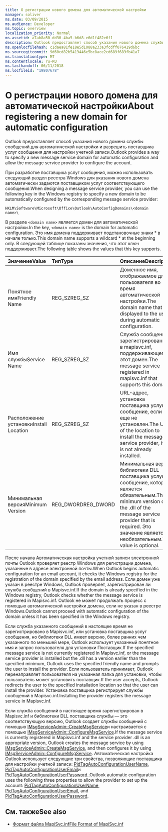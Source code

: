 ```yaml
---
title: О регистрации нового домена для автоматической настройки
manager: soliver
ms.date: 03/09/2015
ms.audience: Developer
ms.topic: overview
localization_priority: Normal
ms.assetid: a7ab8a50-dd30-4ba5-b6d8-e6d1f482e6f1
description: Outlook предоставляет способ указания нового домена службы сообщений для автоматической настройки и разрешить поставщика услуг сообщения для настройки учетной записи.
ms.openlocfilehash: c1daea81fe18e5d1088a233a3fcdff076419d6bc
ms.sourcegitcommit: 9d60cd82b5413446e5bc8ace2cd689f683fb41a7
ms.translationtype: MT
ms.contentlocale: ru-RU
ms.lasthandoff: 06/11/2018
ms.locfileid: "19807678"
---
```

# <a name="about-registering-a-new-domain-for-automatic-configuration"></a><span data-ttu-id="d2877-103">О регистрации нового домена для автоматической настройки</span><span class="sxs-lookup"><span data-stu-id="d2877-103">About registering a new domain for automatic configuration</span></span>

<span data-ttu-id="d2877-104">Outlook предоставляет способ указания нового домена службы сообщений для автоматической настройки и разрешить поставщика услуг сообщения для настройки учетной записи.</span><span class="sxs-lookup"><span data-stu-id="d2877-104">Outlook provides a way to specify a new message service domain for automatic configuration and allow the message service provider to configure the account.</span></span>
  
<span data-ttu-id="d2877-105">При разработке поставщика услуг сообщения, можно использовать следующий раздел реестра Windows для указания нового домена автоматически задаются поставщиком услуг соответствующего сообщения:</span><span class="sxs-lookup"><span data-stu-id="d2877-105">When designing a message service provider, you can use the following key in the Windows registry to specify a new domain to be automatically configured by the corresponding message service provider:</span></span> 
  
`HKLM\Software\Microsoft\Office\Outlook\AutoConfigDomains\<domain name>\`
  
<span data-ttu-id="d2877-106">В разделе `<domain name>` является домен для автоматической настройки.</span><span class="sxs-lookup"><span data-stu-id="d2877-106">In the key, `<domain name>` is the domain for automatic configuration.</span></span> <span data-ttu-id="d2877-107">Это имя домена поддерживает подстановочные знаки \* в начале только.</span><span class="sxs-lookup"><span data-stu-id="d2877-107">This domain name supports a wildcard \* at the beginning only.</span></span> <span data-ttu-id="d2877-108">В следующей таблице показаны значения, что этот ключ поддерживает.</span><span class="sxs-lookup"><span data-stu-id="d2877-108">The following table shows the values that this key supports.</span></span> 
  
| <span data-ttu-id="d2877-109">Значение</span><span class="sxs-lookup"><span data-stu-id="d2877-109">Value</span></span> | <span data-ttu-id="d2877-110">Тип</span><span class="sxs-lookup"><span data-stu-id="d2877-110">Type</span></span> | <span data-ttu-id="d2877-111">Описание</span><span class="sxs-lookup"><span data-stu-id="d2877-111">Description</span></span> |
|:-----|:-----|:-----|
|<span data-ttu-id="d2877-112">Понятное имя</span><span class="sxs-lookup"><span data-stu-id="d2877-112">Friendly Name</span></span>  <br/> |<span data-ttu-id="d2877-113">REG_SZ</span><span class="sxs-lookup"><span data-stu-id="d2877-113">REG_SZ</span></span>  <br/> |<span data-ttu-id="d2877-114">Доменное имя, отображаемое для пользователя во время автоматической настройки.</span><span class="sxs-lookup"><span data-stu-id="d2877-114">The domain name that is displayed to the user during automatic configuration.</span></span>  <br/> |
|<span data-ttu-id="d2877-115">Имя службы</span><span class="sxs-lookup"><span data-stu-id="d2877-115">Service Name</span></span>  <br/> |<span data-ttu-id="d2877-116">REG_SZ</span><span class="sxs-lookup"><span data-stu-id="d2877-116">REG_SZ</span></span>  <br/> |<span data-ttu-id="d2877-117">Служба сообщений, зарегистрированные в mapisvc.inf, поддерживающего этот домен.</span><span class="sxs-lookup"><span data-stu-id="d2877-117">The message service registered in mapisvc.inf that supports this domain.</span></span>  <br/> |
|<span data-ttu-id="d2877-118">Расположение установки</span><span class="sxs-lookup"><span data-stu-id="d2877-118">Install Location</span></span>  <br/> |<span data-ttu-id="d2877-119">REG_SZ</span><span class="sxs-lookup"><span data-stu-id="d2877-119">REG_SZ</span></span>  <br/> |<span data-ttu-id="d2877-120">URL-адрес, установка поставщика услуг сообщение, если он еще не установлен.</span><span class="sxs-lookup"><span data-stu-id="d2877-120">The URL of the location to install the message service provider, if it is not already installed.</span></span>  <br/> |
|<span data-ttu-id="d2877-121">Минимальная версия</span><span class="sxs-lookup"><span data-stu-id="d2877-121">Minimum Version</span></span>  <br/> |<span data-ttu-id="d2877-122">REG_DWORD</span><span class="sxs-lookup"><span data-stu-id="d2877-122">REG_DWORD</span></span>  <br/> |<span data-ttu-id="d2877-123">Минимальная версия библиотеки DLL поставщика услуг сообщение, которое является обязательным.</span><span class="sxs-lookup"><span data-stu-id="d2877-123">The minimum version of the .dll of the message service provider that is required.</span></span> <span data-ttu-id="d2877-124">Это значение является необязательным.</span><span class="sxs-lookup"><span data-stu-id="d2877-124">This value is optional.</span></span>  <br/> |
   
<span data-ttu-id="d2877-125">После начала Автоматическая настройка учетной записи электронной почты Outlook проверяет реестр Windows для регистрации домена, указанные в адресе электронной почты.</span><span class="sxs-lookup"><span data-stu-id="d2877-125">When Outlook begins automatic configuration for an email account, it checks the Windows registry for the registration of the domain specified by the email address.</span></span> <span data-ttu-id="d2877-126">Если домен уже указан в реестре Windows, Outlook проверяет, зарегистрирован ли служба сообщений в Mapisvc.inf.</span><span class="sxs-lookup"><span data-stu-id="d2877-126">If the domain is already specified in the Windows registry, Outlook checks whether the message service is registered in Mapisvc.inf.</span></span> <span data-ttu-id="d2877-127">Outlook не может продолжать процесс с помощью автоматической настройки домена, если не указан в реестре Windows.</span><span class="sxs-lookup"><span data-stu-id="d2877-127">Outlook cannot proceed with automatic configuration of the domain unless it has been specified in the Windows registry.</span></span>
  
<span data-ttu-id="d2877-128">Если служба указанного сообщений в настоящее время не зарегистрировано в Mapisvc.inf, или установка поставщика услуг сообщения, но библиотеки DLL имеет версию, более ранних чем указанного по меньшей мере, Outlook использует указанный понятное имя и запрос пользователя для установки Поставщик.</span><span class="sxs-lookup"><span data-stu-id="d2877-128">If the specified message service is not currently registered in Mapisvc.inf, or the message service provider is installed but the .dll has a version earlier than the specified minimum, Outlook uses the specified friendly name and prompts the user to install the provider.</span></span> <span data-ttu-id="d2877-129">Если пользователь принимает, Outlook перенаправляет пользователя на указанная папка для установки, чтобы пользователь может установить поставщик.</span><span class="sxs-lookup"><span data-stu-id="d2877-129">If the user accepts, Outlook redirects the user to the specified installation location so that the user can install the provider.</span></span> <span data-ttu-id="d2877-130">Установка поставщика регистрирует службы сообщений в Mapisvc.inf.</span><span class="sxs-lookup"><span data-stu-id="d2877-130">Installing the provider registers the message service in Mapisvc.inf.</span></span>
  
<span data-ttu-id="d2877-131">Если служба сообщений в настоящее время зарегистрирован в Mapisvc.inf и библиотеки DLL поставщика службы — это соответствующую версию, Outlook создает службы сообщений с помощью [IMsgServiceAdmin::CreateMsgService](http://msdn.microsoft.com/library/0135f049-0311-45e5-9685-78597d599a4e%28Office.15%29.aspx)и настраивается с помощью [ IMsgServiceAdmin::ConfigureMsgService](http://msdn.microsoft.com/library/a08f5905-2585-49ca-abb7-a77f2736f604%28Office.15%29.aspx).</span><span class="sxs-lookup"><span data-stu-id="d2877-131">If the message service is currently registered in Mapisvc.inf and the service provider .dll is an appropriate version, Outlook creates the message service by using [IMsgServiceAdmin::CreateMsgService](http://msdn.microsoft.com/library/0135f049-0311-45e5-9685-78597d599a4e%28Office.15%29.aspx), and then configures it by using [IMsgServiceAdmin::ConfigureMsgService](http://msdn.microsoft.com/library/a08f5905-2585-49ca-abb7-a77f2736f604%28Office.15%29.aspx).</span></span> <span data-ttu-id="d2877-132">Автоматическая настройка Outlook использует следующие три свойства, позволяющие поставщика для настройки учетной записи: [PidTagAutoConfigurationUserName](http://msdn.microsoft.com/library/05dfa0e2-4ab1-4f57-9009-6a815aca87bd%28Office.15%29.aspx), [PidTagAutoConfigurationUserEmail](http://msdn.microsoft.com/library/845140c8-5454-4b47-acec-ab5aff00b768%28Office.15%29.aspx)и [PidTagAutoConfigurationUserPassword ](http://msdn.microsoft.com/library/d33e7c45-55d8-4dc1-ade9-605542d87e61%28Office.15%29.aspx).</span><span class="sxs-lookup"><span data-stu-id="d2877-132">Outlook automatic configuration uses the following three properties to allow the provider to set up the account: [PidTagAutoConfigurationUserName](http://msdn.microsoft.com/library/05dfa0e2-4ab1-4f57-9009-6a815aca87bd%28Office.15%29.aspx), [PidTagAutoConfigurationUserEmail](http://msdn.microsoft.com/library/845140c8-5454-4b47-acec-ab5aff00b768%28Office.15%29.aspx), and [PidTagAutoConfigurationUserPassword](http://msdn.microsoft.com/library/d33e7c45-55d8-4dc1-ade9-605542d87e61%28Office.15%29.aspx).</span></span>
  
## <a name="see-also"></a><span data-ttu-id="d2877-133">См. также</span><span class="sxs-lookup"><span data-stu-id="d2877-133">See also</span></span>

- [<span data-ttu-id="d2877-134">Формат файла MapiSvc.inf</span><span class="sxs-lookup"><span data-stu-id="d2877-134">File Format of MapiSvc.inf</span></span>](http://msdn.microsoft.com/library/b48eda17-83a8-4dc4-85c8-4ca827d13d25%28Office.15%29.aspx)

